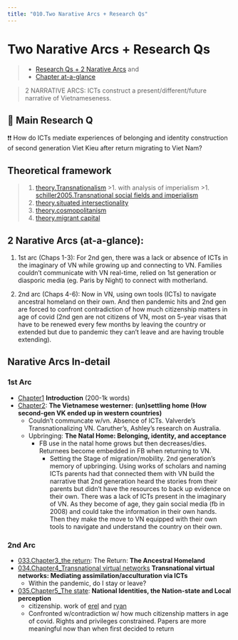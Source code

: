 ```yaml
---
title: "010.Two Narative Arcs + Research Qs"
---
```

# Two Narative Arcs + Research Qs
> - [Research Qs + 2 Narative Arcs](000.Chapters/010.Two%20Narative%20Arcs%20+%20Research%20Qs.md) and
> - [Chapter at-a-glance](000.Chapters/030.Chapters%20at-a-glance.md)

> 2 NARRATIVE ARCS: ICTs construct a present/different/future narrative of Vietnameseness.

## 🌊 **Main Research Q**
❗️❗️ How do ICTs mediate experiences of belonging and identity construction of second generation Viet Kieu after return migrating to Viet Nam? 

## **Theoretical framework** 
>1. [theory.Transnationalism](008.Theories%20and%20Concepts/theory.Transnationalism.md)
	>1. with analysis of imperialism
		>1. [schiller2005.Transnational social fields and imperialism](002.Literature%20Notes/schiller2005.Transnational%20social%20fields%20and%20imperialism.md)
>2. [theory.situated intersectionality](008.Theories%20and%20Concepts/theory.situated%20intersectionality.md)
>3. [theory.cosmopolitanism](008.Theories%20and%20Concepts/theory.cosmopolitanism.md)
>4. [theory.migrant capital](008.Theories%20and%20Concepts/theory.migrant%20capital.md)

## 2 Narative Arcs (at-a-glance):

1. 1st arc (Chaps 1-3): For 2nd gen, there was a lack or absence of ICTs in the imaginary of VN while growing up and connecting to VN. Families couldn’t communicate with VN real-time, relied on 1st generation or diasporic media (eg. Paris by Night) to connect with motherland.

2. 2nd arc (Chaps 4-6): Now in VN, using own tools (ICTs) to navigate ancestral homeland on their own. And then pandemic hits and 2nd gen are forced to confront contradiction of how much citizenship matters in age of covid (2nd gen are not citizens of VN, most on 5-year visas that have to be renewed every few months by leaving the country or extended but due to pandemic they can’t leave and are having trouble extending).

## Narative Arcs In-detail
### **1st Arc**
* [Chapter1](000.Chapters/031.Chapter1_intro.md) **Introduction** (200-1k words) 
* [Chapter2](000.Chapters/032.Chapter2_westerners.md): **The Vietnamese westerner:** **(un)settling home (How second-gen VK ended up in western countries)**
	* Couldn’t communcate w/vn. Absence of ICTs. Valverde’s Transnationalizing VN. Caruther’s, Ashley’s research on Australia.
	* Upbringing: **The Natal Home: Belonging, identity, and acceptance** 
		* FB use in the natal home grows but then decreases/dies. Returnees become embedded in FB when returning to VN. 
			* Setting the Stage of migration/mobility. 2nd generation’s memory of upbringing. Using works of scholars and naming ICTs parents had that connected them with VN build the narrative that 2nd generation heard the stories from their parents but didn’t have the resources to back up evidence on their own. There was a lack of ICTs present in the imaginary of VN. As they become of age, they gain social media (fb in 2008) and could take the information in their own hands. Then they make the move to VN equipped with their own tools to navigate and understand the country on their own.

### **2nd Arc**
* [033.Chapter3_the return](000.Chapters/033.Chapter3_the%20return.md): The Return: **The Ancestral Homeland**
* [034.Chapter4_Transnational virtual networks](000.Chapters/034.Chapter4_Transnational%20virtual%20networks.md) **Transnational virtual networks: Mediating assimilation/acculturation via ICTs**
	* Within the pandemic, do I stay or leave?
* [035.Chapter5_The state](000.Chapters/035.Chapter5_The%20state.md): **National Identities, the Nation-state and Local perception**
	* citizenship. work of [erel](005.Authors/erel.md) and [ryan](005.Authors/ryan.md)
	* Confronted w/contradiction w/ how much citizenship matters in age of covid. Rights and privileges constrained. Papers are more meaningful now than when first decided to return

